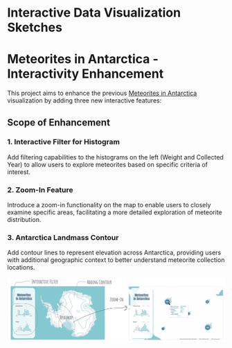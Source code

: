 # Interactive Data Visualization Sketches

# Meteorites in Antarctica - Interactivity Enhancement

This project aims to enhance the previous [Meteorites in Antarctica](https://takumanken.github.io/major-studio-1-code/quantitave_data/code/app/) visualization by adding three new interactive features:

## Scope of Enhancement

### 1. Interactive Filter for Histogram
Add filtering capabilities to the histograms on the left (Weight and Collected Year) to allow users to explore meteorites based on specific criteria of interest.

### 2. Zoom-In Feature
Introduce a zoom-in functionality on the map to enable users to closely examine specific areas, facilitating a more detailed exploration of meteorite distribution.

### 3. Antarctica Landmass Contour
Add contour lines to represent elevation across Antarctica, providing users with additional geographic context to better understand meteorite collection locations.

![1](https://github.com/takumanken/major-studio-1-code/blob/main/interactive/sketch/image/meteorite.png)